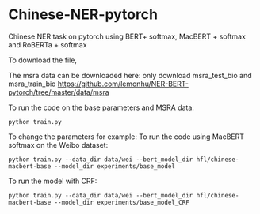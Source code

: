 # Chinese-NER-pytorch
Chinese NER task on pytorch using BERT+ softmax, MacBERT + softmax and RoBERTa + softmax

To download the file, 

The msra data can be downloaded here: only download msra_test_bio and msra_train_bio https://github.com/lemonhu/NER-BERT-pytorch/tree/master/data/msra

To run the code on the base parameters and MSRA data:
```
python train.py 
```
To change the parameters for example:
To run the code using MacBERT softmax on the Weibo dataset:
```
python train.py --data_dir data/wei --bert_model_dir hfl/chinese-macbert-base --model_dir experiments/base_model
```

To run the model with CRF:
```
python train.py --data_dir data/wei --bert_model_dir hfl/chinese-macbert-base --model_dir experiments/base_model_CRF
```


